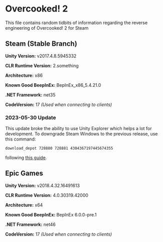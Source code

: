 # Overcooked! 2

This file contains random tidbits of information regarding the reverse engineering of Overcooked! 2 for Steam

## Steam (Stable Branch)

**Unity Version:** v2017.4.8.5945332

**CLR Runtime Version:** 2.something

**Architecture:** x86

**Known Good BeepInEx:** BepInEx_x86_5.4.21.0

**.NET Framework:** net35

**CodeVersion:** 17 *(Used when connecting to clients)*

### 2023-05-30 Update

This update broke the ability to use Unity Explorer which helps a lot for development. To downgrade Steam Windows to the previous release, use this command:

```
download_depot 728880 728881 4304367197445674355
```

following [this guide](https://www.reddit.com/r/Steam/comments/611h5e/guide_how_to_download_older_versions_of_a_game_on/).

## Epic Games

**Unity Version:** v2018.4.32.16491613

**CLR Runtime Version:** 4.0.30319.42000

**Architecture:** x64

**Known Good BeepInEx:** BepInEx 6.0.0-pre.1

**.NET Framework:** net46

**CodeVersion:** 17 *(Used when connecting to clients)*
